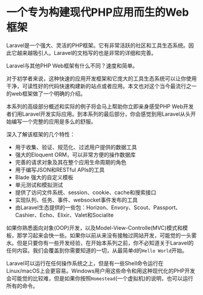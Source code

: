 
# 一个专为构建现代PHP应用而生的Web框架

Laravel是一个强大、灵活的PHP框架。它有非常活跃的社区和工具生态系统。因此它越来越吸引人。Laravel的文档写的也是非常的详细和完善。  

Laravel与其他PHP Web框架有什么不同？速度和简单。

对于初学者来说，这种快速的应用开发框架和它庞大的工具生态系统可以让你使用干净，可读性好的代码快速构建新的站点或者应用。本文也对这个当今最流行之一的web框架做了一个明确的介绍。

本系列的高级部分概述和实际的例子将会马上帮助你立即亲身感受PHP Web开发者们用Laravel开发实际应用。到本系列的最后部分，你会感觉到用Laravel从头开始编写一个完整的应用是多么的舒服。

深入了解该框架的几个特性：

 - 用于收集、验证、规范化、过滤用户提供的数据工具
 - 强大的Eloquent ORM，可以非常方便的操作数据库
 - 完善的请求对象及其在整个应用生命周期的角色
 - 用于编写JSON和RESTful APIs的工具
 - Blade 强大的自定义模板
 - 单元测试和模拟测试
 - 提供了访问文件系统、session、cookie、cache和搜索接口
 - 实现队列、任务、事件、websocket事件发布的工具
 - 由Laravel生态提供的一些包：Horizon、Envory、Scout、Passport、Cashier、Echo、Elixir、Valet和Socialite

如果你熟悉面向对象(OOP)开发，以及Model-View-Controlle(MVC)模式和模板，那学习起来会快一些。如果你以前从来没有接触过网站开发，可能觉的一头雾水。但是只要你有一些开发经验，在开始本系列之前，你不必知道关于Laravel的任何内容。我们会覆盖到你需要知道的一切，从最简单d的`Hello World`开始。

Laravel可以运行在任何操作系统之上，但是有一些Shell命令运行在Linux/macOS上会更容易。Windows用户用这些命令和用这种现代化的PHP开发会可能觉的比较难，但是如果你按照`Homestead`(一个虚拟机)的说明，也可以运行所有的命令。